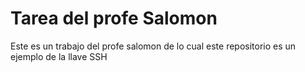 # Tarea del profe Salomon

Este es un trabajo del profe salomon de lo cual este repositorio es un ejemplo de la llave SSH
